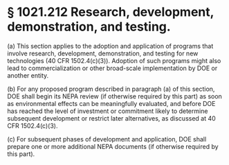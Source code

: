 # § 1021.212   Research, development, demonstration, and testing.

(a) This section applies to the adoption and application of programs that involve research, development, demonstration, and testing for new technologies (40 CFR 1502.4(c)(3)). Adoption of such programs might also lead to commercialization or other broad-scale implementation by DOE or another entity.


(b) For any proposed program described in paragraph (a) of this section, DOE shall begin its NEPA review (if otherwise required by this part) as soon as environmental effects can be meaningfully evaluated, and before DOE has reached the level of investment or commitment likely to determine subsequent development or restrict later alternatives, as discussed at 40 CFR 1502.4(c)(3).


(c) For subsequent phases of development and application, DOE shall prepare one or more additional NEPA documents (if otherwise required by this part).




